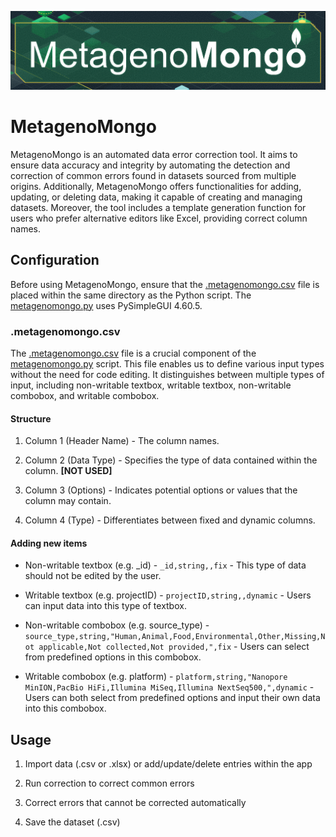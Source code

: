 ![metagenomongo.png](images/metagenomongo.png)

# MetagenoMongo

MetagenoMongo is an automated data error correction tool. It aims to ensure data accuracy and integrity by automating the detection and correction of common errors found in datasets sourced from multiple origins. Additionally, MetagenoMongo offers functionalities for adding, updating, or deleting data, making it capable of creating and managing datasets. Moreover, the tool includes a template generation function for users who prefer alternative editors like Excel, providing correct column names.


## Configuration

Before using MetagenoMongo, ensure that the [.metagenomongo.csv](https://github.com/DEpt-metagenom/MetagenoMongo/blob/main/.metagenomongo.csv) file is placed within the same directory as the Python script. The [metagenomongo.py](https://github.com/DEpt-metagenom/MetagenoMongo/blob/main/metagenomongo.py) uses PySimpleGUI 4.60.5.

### .metagenomongo.csv

The [.metagenomongo.csv](https://github.com/DEpt-metagenom/MetagenoMongo/blob/main/.metagenomongo.csv) file is a crucial component of the [metagenomongo.py](https://github.com/DEpt-metagenom/MetagenoMongo/blob/main/metagenomongo.py) script. This file enables us to define various input types without the need for code editing. It distinguishes between multiple types of input, including non-writable textbox, writable textbox, non-writable combobox, and writable combobox.

#### Structure

1. Column 1 (Header Name) - The column names.

2. Column 2 (Data Type) - Specifies the type of data contained within the column. **[NOT USED]**

3. Column 3 (Options) - Indicates potential options or values that the column may contain.

4. Column 4 (Type) - Differentiates between fixed and dynamic columns.

#### Adding new items

- Non-writable textbox (e.g. _id) - `_id,string,,fix` - This type of data should not be edited by the user.

- Writable textbox (e.g. projectID) - `projectID,string,,dynamic` -  Users can input data into this type of textbox.

- Non-writable combobox (e.g. source_type) - `source_type,string,"Human,Animal,Food,Environmental,Other,Missing,Not applicable,Not collected,Not provided,",fix` - Users can select from predefined options in this combobox.

- Writable combobox (e.g. platform) - `platform,string,"Nanopore MinION,PacBio HiFi,Illumina MiSeq,Illumina NextSeq500,",dynamic` - Users can both select from predefined options and input their own data into this combobox.


## Usage

1. Import data (.csv or .xlsx) or add/update/delete entries within the app

2. Run correction to correct common errors

3. Correct errors that cannot be corrected automatically

4. Save the dataset (.csv)
